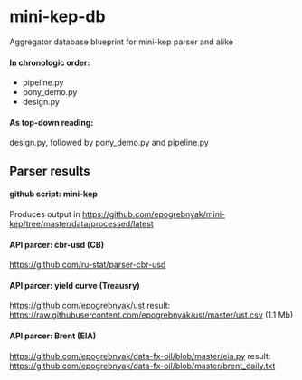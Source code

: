 # mini-kep-db
Aggregator database blueprint for mini-kep parser and alike 

#### In chronologic order:

- pipeline.py	
- pony_demo.py
- design.py

#### As top-down reading:

design.py, followed by pony_demo.py and pipeline.py	


## Parser results 

#### github script: mini-kep
Produces output in <https://github.com/epogrebnyak/mini-kep/tree/master/data/processed/latest>

#### API parcer: cbr-usd (CB)
<https://github.com/ru-stat/parser-cbr-usd>

#### API parcer: yield curve (Treausry)
<https://github.com/epogrebnyak/ust>
result: <https://raw.githubusercontent.com/epogrebnyak/ust/master/ust.csv> (1.1 Mb)

#### API parcer: Brent (EIA)
<https://github.com/epogrebnyak/data-fx-oil/blob/master/eia.py>
result: <https://github.com/epogrebnyak/data-fx-oil/blob/master/brent_daily.txt>

